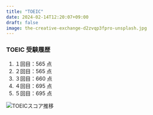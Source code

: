 ```yaml
---
title: "TOEIC"
date: 2024-02-14T12:20:07+09:00
draft: false
image: the-creative-exchange-d2zvqp3fpro-unsplash.jpg
---
```


### TOEIC 受験履歴

1. １回目：565 点
2. ２回目：565 点
3. ３回目：660 点
4. ４回目：695 点
5. ５回目：695 点

![TOEICスコア推移](/img/toeic_scores_now.png)
